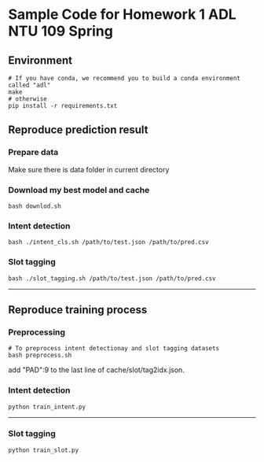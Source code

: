 # Sample Code for Homework 1 ADL NTU 109 Spring

## Environment
```shell
# If you have conda, we recommend you to build a conda environment called "adl"
make
# otherwise
pip install -r requirements.txt
```

## Reproduce prediction result
### Prepare data
Make sure there is data folder in current directory

### Download my best model and cache
```shell 
bash downlod.sh
``` 

### **Intent detection**
```shell
bash ./intent_cls.sh /path/to/test.json /path/to/pred.csv
```

### **Slot tagging**
```shell
bash ./slot_tagging.sh /path/to/test.json /path/to/pred.csv
```

---
## Reproduce training process
### Preprocessing
```shell
# To preprocess intent detectionay and slot tagging datasets
bash preprocess.sh
```
add "PAD":9 to the last line of cache/slot/tag2idx.json.
### Intent detection
```shell
python train_intent.py
```

---

### Slot tagging
```shell
python train_slot.py
```

